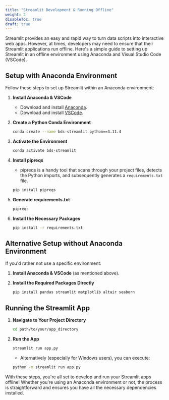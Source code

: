 ```yaml
---
title: "Streamlit Development & Running Offline"
weight: 2
disableToc: true
draft: true
---
```


Streamlit provides an easy and rapid way to turn data scripts into interactive web apps. However, at times, developers may need to ensure that their Streamlit applications run offline. Here's a simple guide to setting up Streamlit in an offline environment using Anaconda and Visual Studio Code (VSCode).

## Setup with Anaconda Environment

Follow these steps to set up Streamlit within an Anaconda environment:

1. **Install Anaconda & VSCode**
    - Download and install [Anaconda](https://www.anaconda.com/products/distribution).
    - Download and install [VSCode](https://code.visualstudio.com/).

2. **Create a Python Conda Environment**
    ```bash
    conda create --name bds-streamlit python==3.11.4
    ```

3. **Activate the Environment**
    ```bash
    conda activate bds-streamlit
    ```

4. **Install pipreqs**
    - pipreqs is a handy tool that scans through your project files, detects the Python imports, and subsequently generates a `requirements.txt` file.
    ```bash
    pip install pipreqs
    ```

5. **Generate requirements.txt**
    ```bash
    pipreqs
    ```

6. **Install the Necessary Packages**
    ```bash
    pip install -r requirements.txt
    ```

## Alternative Setup without Anaconda Environment

If you'd rather not use a specific environment:

1. **Install Anaconda & VSCode** (as mentioned above).

2. **Install the Required Packages Directly**
    ```bash
    pip install pandas streamlit matplotlib altair seaborn
    ```

## Running the Streamlit App

1. **Navigate to Your Project Directory**
    ```bash
    cd path/to/your/app_directory
    ```

2. **Run the App**
    ```bash
    streamlit run app.py
    ```

    - Alternatively (especially for Windows users), you can execute:
    ```bash
    python -m streamlit run app.py
    ```

With these steps, you're all set to develop and run your Streamlit apps offline! Whether you're using an Anaconda environment or not, the process is straightforward and ensures you have all the necessary dependencies installed.
